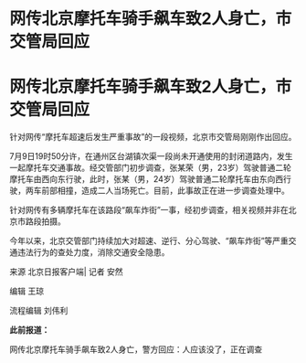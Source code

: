 # 网传北京摩托车骑手飙车致2人身亡，市交管局回应

# 网传北京摩托车骑手飙车致2人身亡，市交管局回应

针对网传“摩托车超速后发生严重事故”的一段视频，北京市交管局刚刚作出回应。

7月9日19时50分许，在通州区台湖镇次渠一段尚未开通使用的封闭道路内，发生一起摩托车交通事故。经交管部门初步调查，张某荣（男，23岁）驾驶普通二轮摩托车由西向东行驶，此时，张某（男，24岁）驾驶普通二轮摩托车由东向西行驶，两车前部相撞，造成二人当场死亡。目前，此事故正在进一步调查处理中。

针对网传有多辆摩托车在该路段“飙车炸街”一事，经初步调查，相关视频并非在北京市路段拍摄。

今年以来，北京交管部门持续加大对超速、逆行、分心驾驶、“飙车炸街”等严重交通违法行为的查处力度，消除交通安全隐患。

来源 北京日报客户端| 记者 安然

编辑 王琼

流程编辑 刘伟利

**此前报道：**

网传北京摩托车骑手飙车致2人身亡，警方回应：人应该没了，正在调查

